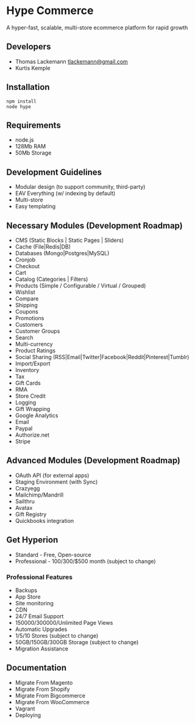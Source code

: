 # Hype Commerce
A hyper-fast, scalable, multi-store ecommerce platform for rapid growth

## Developers
* Thomas Lackemann <tlackemann@gmail.com>
* Kurtis Kemple

## Installation
```
npm install
node hype
```

## Requirements
* node.js
* 128Mb RAM
* 50Mb Storage

## Development Guidelines
* Modular design (to support community, third-party)
* EAV Everything (w/ indexing by default)
* Multi-store
* Easy templating

## Necessary Modules (Development Roadmap)
* CMS (Static Blocks | Static Pages | Sliders)
* Cache (File|Redis|DB)
* Databases (Mongo|Postgres|MySQL)
* Cronjob
* Checkout
* Cart
* Catalog (Categories | Filters)
* Products (Simple / Configurable / Virtual / Grouped)
* Wishlist
* Compare
* Shipping
* Coupons
* Promotions
* Customers
* Customer Groups
* Search
* Multi-currency
* Product Ratings
* Social Sharing (RSS|Email|Twitter|Facebook|Reddit|Pinterest|Tumblr)
* Import/Export
* Inventory
* Tax
* Gift Cards
* RMA
* Store Credit
* Logging
* Gift Wrapping
* Google Analytics
* Email
* Paypal
* Authorize.net
* Stripe

## Advanced Modules (Development Roadmap)
* OAuth API (for external apps)
* Staging Environment (with Sync)
* Crazyegg
* Mailchimp/Mandrill
* Sailthru
* Avatax
* Gift Registry
* Quickbooks integration

## Get Hyperion
* Standard - Free, Open-source
* Professional - $100/$300/$500 month (subject to change)

### Professional Features
* Backups
* App Store
* Site monitoring
* CDN
* 24/7 Email Support
* 150000/300000/Unlimited Page Views
* Automatic Upgrades
* 1/5/10 Stores (subject to change)
* 50GB/150GB/300GB Storage (subject to change)
* Migration Assistance

## Documentation
* Migrate From Magento
* Migrate From Shopify
* Migrate From Bigcommerce
* Migrate From WooCommerce
* Vagrant
* Deploying